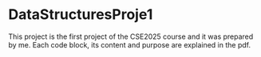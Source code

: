 # DataStructuresProje1
This project is the first project of the CSE2025 course and it was prepared by me. Each code block, its content and purpose are explained in the pdf.
